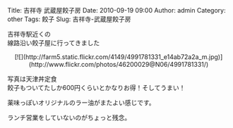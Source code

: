 Title: 吉祥寺 武蔵屋餃子房
Date: 2010-09-19 09:00
Author: admin
Category: other
Tags: 餃子
Slug: 吉祥寺-武蔵屋餃子房

吉祥寺駅近くの  
線路沿い餃子屋に行ってきました

<p>
<center>
[![](http://farm5.static.flickr.com/4149/4991781331_e14ab72a2a_m.jpg)](http://www.flickr.com/photos/46200029@N06/4991781331/)

</center>
  
写真は天津丼定食  
餃子もついてたしか600円くらいとかなりお得！そしてうまい！

</p>
薬味っぽいオリジナルのラー油がまたよい感じです。

ランチ営業をしていないのがちょっと残念。
